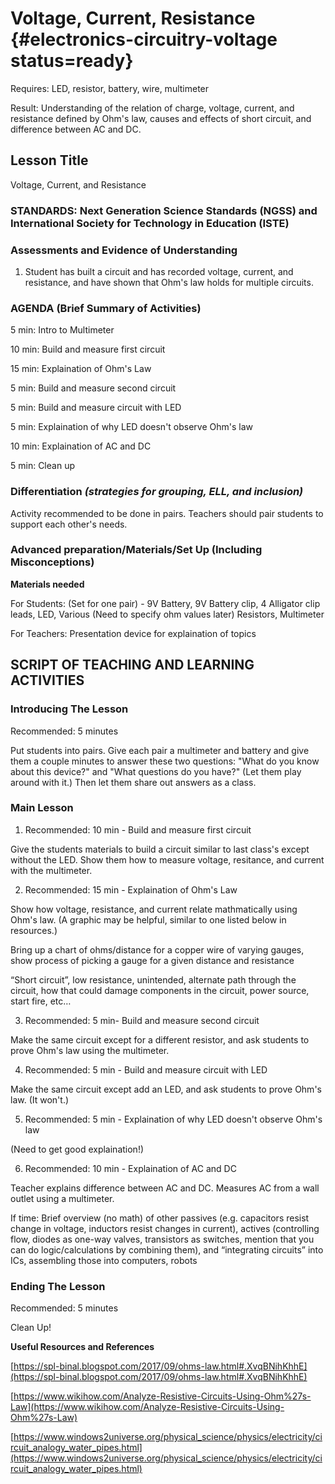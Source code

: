 # Voltage, Current, Resistance {#electronics-circuitry-voltage status=ready}

<div class='requirements' markdown='1'>

Requires: LED, resistor,  battery, wire, multimeter

Result: Understanding of the relation of charge, voltage, current, and resistance defined by Ohm's law, causes and effects of short circuit, and difference between AC and DC.


</div>

## Lesson Title

Voltage, Current, and Resistance

### STANDARDS: Next Generation Science Standards (NGSS) and International Society for Technology in Education (ISTE)



### Assessments and Evidence of Understanding

1. Student has built a circuit and has recorded voltage, current, and resistance, and have shown that Ohm's law holds for multiple circuits.

### AGENDA (Brief Summary of Activities)

5 min: Intro to Multimeter

10 min: Build and measure first circuit

15 min: Explaination of Ohm's Law

5 min: Build and measure second circuit

5 min: Build and measure circuit with LED

5 min: Explaination of why LED doesn't observe Ohm's law

10 min: Explaination of AC and DC

5 min: Clean up

### Differentiation _(strategies for grouping, ELL, and inclusion)_

Activity recommended to be done in pairs. Teachers should pair students to support each other's needs.

### Advanced preparation/Materials/Set Up (Including Misconceptions)

**Materials needed**

For Students: (Set for one pair) - 9V Battery, 9V Battery clip, 4 Alligator clip leads, LED, Various (Need to specify ohm values later) Resistors, Multimeter

For Teachers: Presentation device for explaination of topics


## SCRIPT OF TEACHING AND LEARNING ACTIVITIES


### Introducing The Lesson

Recommended: 5 minutes

Put students into pairs. Give each pair a multimeter and battery and give them a couple minutes to answer these two questions: "What do you know about this device?" and "What questions do you have?" (Let them play around with it.) Then let them share out answers as a class.

### Main Lesson

1. Recommended: 10 min - Build and measure first circuit

Give the students materials to build a circuit similar to last class's except without the LED. Show them how to measure voltage, resitance, and current with the multimeter.

2. Recommended: 15 min - Explaination of Ohm's Law

Show how voltage, resistance, and current relate mathmatically using Ohm's law. (A graphic may be helpful, similar to one listed below in resources.)

Bring up a chart of ohms/distance for a copper wire of varying gauges, show process of picking a gauge for a given distance and resistance

“Short circuit”, low resistance, unintended, alternate path through the circuit, how that could damage components in the circuit, power source, start fire, etc…

3. Recommended: 5 min- Build and measure second circuit

Make the same circuit except for a different resistor, and ask students to prove Ohm's law using the multimeter.

4. Recommended: 5 min - Build and measure circuit with LED

Make the same circuit except add an LED, and ask students to prove Ohm's law. (It won't.)

5. Recommended: 5 min - Explaination of why LED doesn't observe Ohm's law

(Need to get good explaination!)

6. Recommended: 10 min - Explaination of AC and DC

Teacher explains difference between AC and DC. Measures AC from a wall outlet using a multimeter.

If time: Brief overview (no math) of other passives (e.g. capacitors resist change in voltage, inductors resist changes in current), actives (controlling flow, diodes as one-way valves, transistors as switches, mention that you can do logic/calculations by combining them), and “integrating circuits” into ICs, assembling those into computers, robots

### Ending The Lesson

Recommended: 5 minutes

Clean Up!

**Useful Resources and References**

[https://spl-binal.blogspot.com/2017/09/ohms-law.html#.XvqBNihKhhE](https://spl-binal.blogspot.com/2017/09/ohms-law.html#.XvqBNihKhhE)

[https://www.wikihow.com/Analyze-Resistive-Circuits-Using-Ohm%27s-Law](https://www.wikihow.com/Analyze-Resistive-Circuits-Using-Ohm%27s-Law)

[https://www.windows2universe.org/physical_science/physics/electricity/circuit_analogy_water_pipes.html](https://www.windows2universe.org/physical_science/physics/electricity/circuit_analogy_water_pipes.html)
